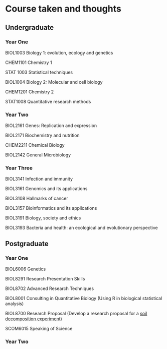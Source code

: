 # Course taken and thoughts

## Undergraduate

### Year One

BIOL1003 Biology 1: evolution, ecology and genetics

CHEM1101 Chemistry 1

STAT 1003 Statistical techniques

BIOL1004 Biology 2: Molecular and cell biology

CHEM1201 Chemistry 2

STAT1008 Quantitative research methods

### Year Two 

BIOL2161 Genes: Replication and expression

BIOL2171 Biochemistry and nutrition

CHEM2211 Chemical Biology

BIOL2142 General Microbiology

### Year Three

BIOL3141 Infection and immunity

BIOL3161 Genomics and its applications 

BIOL3108 Hallmarks of cancer

BIOL3157 Bioinformatics and its applications

BIOL3191 Biology, society and ethics

BIOL3193 Bacteria and health: an ecological and evolutionary perspective

## Postgraduate

### Year One

BIOL6006 Genetics

BIOL8291 Research Presentation Skills

BIOL8702 Advanced Research Techniques

BIOL8001 Consulting in Quantitative Biology (Using R in biological statistical analysis)

BIOL8700 Research Proposal (Develop a research proposal for a [soil decomposition experiment](independent_page/soil_project.md))

SCOM6015 Speaking of Science 

### Year Two

